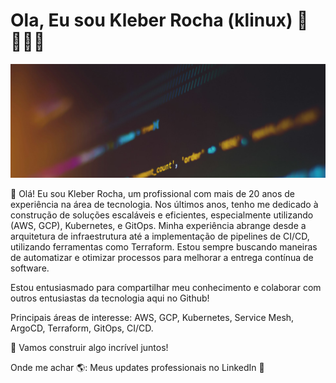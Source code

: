 # Ola, Eu sou Kleber Rocha (klinux) 👋 👨🏻‍💻

![Kleber](/klinux_profile.jpg "Kleber Rocha DevOps & SRE")

👋 Olá! Eu sou Kleber Rocha, um profissional com mais de 20 anos de experiência na área de tecnologia. Nos últimos anos, tenho me dedicado à construção de soluções escaláveis e eficientes, especialmente utilizando (AWS, GCP), Kubernetes, e GitOps.
Minha experiência abrange desde a arquitetura de infraestrutura até a implementação de pipelines de CI/CD, utilizando ferramentas como Terraform. Estou sempre buscando maneiras de automatizar e otimizar processos para melhorar a entrega contínua de software.

Estou entusiasmado para compartilhar meu conhecimento e colaborar com outros entusiastas da tecnologia aqui no Github!

Principais áreas de interesse: AWS, GCP, Kubernetes, Service Mesh, ArgoCD, Terraform, GitOps, CI/CD.

🚀 Vamos construir algo incrível juntos!

Onde me achar 🌎:
Meus updates professionais no LinkedIn 💼
